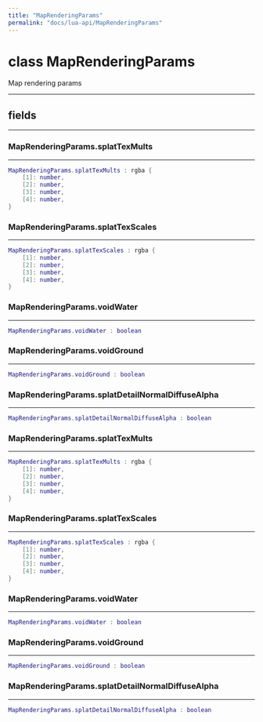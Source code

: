 ```yaml
---
title: "MapRenderingParams"
permalink: "docs/lua-api/MapRenderingParams"
---
```

# class MapRenderingParams





Map rendering params







---



## fields
---

### MapRenderingParams.splatTexMults
---
```lua
MapRenderingParams.splatTexMults : rgba {
    [1]: number,
    [2]: number,
    [3]: number,
    [4]: number,
}
```










### MapRenderingParams.splatTexScales
---
```lua
MapRenderingParams.splatTexScales : rgba {
    [1]: number,
    [2]: number,
    [3]: number,
    [4]: number,
}
```










### MapRenderingParams.voidWater
---
```lua
MapRenderingParams.voidWater : boolean
```










### MapRenderingParams.voidGround
---
```lua
MapRenderingParams.voidGround : boolean
```










### MapRenderingParams.splatDetailNormalDiffuseAlpha
---
```lua
MapRenderingParams.splatDetailNormalDiffuseAlpha : boolean
```










### MapRenderingParams.splatTexMults
---
```lua
MapRenderingParams.splatTexMults : rgba {
    [1]: number,
    [2]: number,
    [3]: number,
    [4]: number,
}
```










### MapRenderingParams.splatTexScales
---
```lua
MapRenderingParams.splatTexScales : rgba {
    [1]: number,
    [2]: number,
    [3]: number,
    [4]: number,
}
```










### MapRenderingParams.voidWater
---
```lua
MapRenderingParams.voidWater : boolean
```










### MapRenderingParams.voidGround
---
```lua
MapRenderingParams.voidGround : boolean
```










### MapRenderingParams.splatDetailNormalDiffuseAlpha
---
```lua
MapRenderingParams.splatDetailNormalDiffuseAlpha : boolean
```











